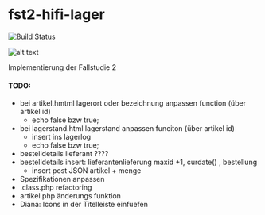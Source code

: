 # fst2-hifi-lager

[![Build Status](https://travis-ci.org/TheAppField/fst2-hifi-lager.svg?branch=master)](https://travis-ci.org/TheAppField/fst2-hifi-lager)

![alt text](https://github.com/TheAppField/fst2-hifi-lager/raw/master/assets/img/icon_2.png)

Implementierung der Fallstudie 2

#### TODO:
- bei artikel.hmtml lagerort oder bezeichnung anpassen function (über artikel id)
    - echo false bzw true;
- bei lagerstand.html lagerstand anpassen funciton (über artikel id)
    - insert ins lagerlog
    - echo false bzw true;
- bestelldetails lieferant ????
- bestelldetails insert: lieferantenlieferung maxid +1, curdate() , bestellung
     - insert post JSON artikel + menge
- Spezifikationen anpassen
- .class.php refactoring
- artikel.php änderungs funktion
- Diana: Icons in der Titelleiste einfuefen
 
 
 

